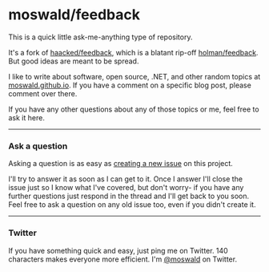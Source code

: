 # moswald/feedback

This is a quick little ask-me-anything type of repository.

It's a fork of [haacked/feedback](https://github.com/haacked/feedback), which is a blatant rip-off [holman/feedback](https://github.com/holman/feedback). But good ideas are meant to be spread.

I like to write about software, open source, .NET, and other random
topics at [moswald.github.io](http://moswald.github.io/). If you have a comment on a
specific blog post, please comment over there.

If you have any other questions about any of those topics or me, feel free to
ask it here.

---

### Ask a question

Asking a question is as easy as
[creating a new issue](https://github.com/moswald/feedback/issues/new) on this
project.

I'll try to answer it as soon as I can get to it. Once I answer I'll close the
issue just so I know what I've covered, but don't worry- if you have any further
questions just respond in the thread and I'll get back to you soon. Feel free to
ask a question on any old issue too, even if you didn't create it.

---

### Twitter

If you have something quick and easy, just ping me on Twitter. 140 characters
makes everyone more efficient. I'm [@moswald](https://twitter.com/moswald) on
Twitter.
